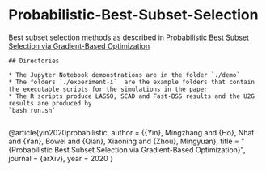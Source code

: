 # Probabilistic-Best-Subset-Selection

Best subset selection methods as described in [Probabilistic Best Subset Selection via Gradient-Based Optimization](https://arxiv.org/pdf/2006.06448.pdf)

```
## Directories

* The Jupyter Notebook demonstrations are in the folder `./demo`
* The folders `./experiment-i`  are the example folders that contain the executable scripts for the simulations in the paper
* The R scripts produce LASSO, SCAD and Fast-BSS results and the U2G results are produced by 
`bash run.sh`


```
@article{yin2020probabilistic,
     author = {{Yin}, Mingzhang and {Ho}, Nhat and {Yan}, Bowei and {Qian}, Xiaoning and
               {Zhou}, Mingyuan},
     title = "{Probabilistic Best Subset Selection via Gradient-Based Optimization}",
     journal = {arXiv},
     year = 2020
}
```